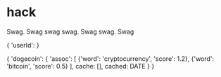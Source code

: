 hack
====

Swag. Swag swag swag. Swag swag. Swag

{
  'userId':
}


{
  'dogecoin': {
    'assoc': [
      {'word': 'cryptocurrency', 'score': 1.2},
      {'word': 'bitcoin', 'score': 0.5}
    ],
    cache: [],
    cached: DATE
  }
}
